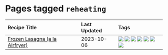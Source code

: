 # Pages tagged `reheating`

|Recipe Title|Last Updated|Tags
|:---|:---|:---|
|[Frozen Lasagna (a la Airfryer)](../recipes/lasagnaairfryer.md)|2023-10-06|[![](https://img.shields.io/badge/tag-airfryer-e4f90)](../tags/airfryer.md) [![](https://img.shields.io/badge/tag-cheesey-13fda6)](../tags/cheesey.md) [![](https://img.shields.io/badge/tag-easy-e5c1d4)](../tags/easy.md) [![](https://img.shields.io/badge/tag-italian-10cdd6)](../tags/italian.md) [![](https://img.shields.io/badge/tag-mine-b7439e)](../tags/mine.md) [![](https://img.shields.io/badge/tag-pasta-1754e4)](../tags/pasta.md) [![](https://img.shields.io/badge/tag-reheating-9fef19)](../tags/reheating.md)|